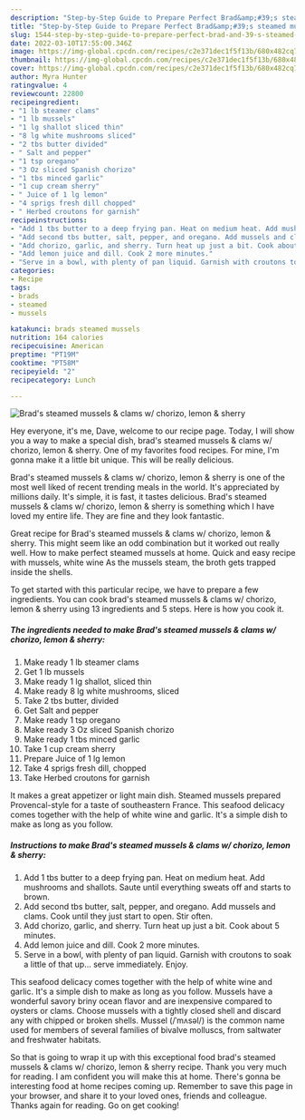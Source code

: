 ```yaml
---
description: "Step-by-Step Guide to Prepare Perfect Brad&amp;#39;s steamed mussels &amp;amp; clams w/ chorizo, lemon &amp;amp; sherry"
title: "Step-by-Step Guide to Prepare Perfect Brad&amp;#39;s steamed mussels &amp;amp; clams w/ chorizo, lemon &amp;amp; sherry"
slug: 1544-step-by-step-guide-to-prepare-perfect-brad-and-39-s-steamed-mussels-and-amp-clams-w-chorizo-lemon-and-amp-sherry
date: 2022-03-10T17:55:00.346Z
image: https://img-global.cpcdn.com/recipes/c2e371dec1f5f13b/680x482cq70/brads-steamed-mussels-clams-w-chorizo-lemon-sherry-recipe-main-photo.jpg
thumbnail: https://img-global.cpcdn.com/recipes/c2e371dec1f5f13b/680x482cq70/brads-steamed-mussels-clams-w-chorizo-lemon-sherry-recipe-main-photo.jpg
cover: https://img-global.cpcdn.com/recipes/c2e371dec1f5f13b/680x482cq70/brads-steamed-mussels-clams-w-chorizo-lemon-sherry-recipe-main-photo.jpg
author: Myra Hunter
ratingvalue: 4
reviewcount: 22800
recipeingredient:
- "1 lb steamer clams"
- "1 lb mussels"
- "1 lg shallot sliced thin"
- "8 lg white mushrooms sliced"
- "2 tbs butter divided"
- " Salt and pepper"
- "1 tsp oregano"
- "3 Oz sliced Spanish chorizo"
- "1 tbs minced garlic"
- "1 cup cream sherry"
- " Juice of 1 lg lemon"
- "4 sprigs fresh dill chopped"
- " Herbed croutons for garnish"
recipeinstructions:
- "Add 1 tbs butter to a deep frying pan. Heat on medium heat. Add mushrooms and shallots. Saute until everything sweats off and starts to brown."
- "Add second tbs butter, salt, pepper, and oregano. Add mussels and clams. Cook until they just start to open. Stir often."
- "Add chorizo, garlic, and sherry. Turn heat up just a bit. Cook about 5 minutes."
- "Add lemon juice and dill. Cook 2 more minutes."
- "Serve in a bowl, with plenty of pan liquid. Garnish with croutons to soak a little of that up... serve immediately. Enjoy."
categories:
- Recipe
tags:
- brads
- steamed
- mussels

katakunci: brads steamed mussels 
nutrition: 164 calories
recipecuisine: American
preptime: "PT19M"
cooktime: "PT58M"
recipeyield: "2"
recipecategory: Lunch

---
```



![Brad&#39;s steamed mussels &amp; clams w/ chorizo, lemon &amp; sherry](https://img-global.cpcdn.com/recipes/c2e371dec1f5f13b/680x482cq70/brads-steamed-mussels-clams-w-chorizo-lemon-sherry-recipe-main-photo.jpg)

Hey everyone, it's me, Dave, welcome to our recipe page. Today, I will show you a way to make a special dish, brad&#39;s steamed mussels &amp; clams w/ chorizo, lemon &amp; sherry. One of my favorites food recipes. For mine, I'm gonna make it a little bit unique. This will be really delicious.

Brad&#39;s steamed mussels &amp; clams w/ chorizo, lemon &amp; sherry is one of the most well liked of recent trending meals in the world. It's appreciated by millions daily. It's simple, it is fast, it tastes delicious. Brad&#39;s steamed mussels &amp; clams w/ chorizo, lemon &amp; sherry is something which I have loved my entire life. They are fine and they look fantastic.

Great recipe for Brad&#39;s steamed mussels &amp; clams w/ chorizo, lemon &amp; sherry. This might seem like an odd combination but it worked out really well. How to make perfect steamed mussels at home. Quick and easy recipe with mussels, white wine As the mussels steam, the broth gets trapped inside the shells.


To get started with this particular recipe, we have to prepare a few ingredients. You can cook brad&#39;s steamed mussels &amp; clams w/ chorizo, lemon &amp; sherry using 13 ingredients and 5 steps. Here is how you cook it.

<!--inarticleads1-->

##### The ingredients needed to make Brad&#39;s steamed mussels &amp; clams w/ chorizo, lemon &amp; sherry:

1. Make ready 1 lb steamer clams
1. Get 1 lb mussels
1. Make ready 1 lg shallot, sliced thin
1. Make ready 8 lg white mushrooms, sliced
1. Take 2 tbs butter, divided
1. Get  Salt and pepper
1. Make ready 1 tsp oregano
1. Make ready 3 Oz sliced Spanish chorizo
1. Make ready 1 tbs minced garlic
1. Take 1 cup cream sherry
1. Prepare  Juice of 1 lg lemon
1. Take 4 sprigs fresh dill, chopped
1. Take  Herbed croutons for garnish


It makes a great appetizer or light main dish. Steamed mussels prepared Provencal-style for a taste of southeastern France. This seafood delicacy comes together with the help of white wine and garlic. It&#39;s a simple dish to make as long as you follow. 

<!--inarticleads2-->

##### Instructions to make Brad&#39;s steamed mussels &amp; clams w/ chorizo, lemon &amp; sherry:

1. Add 1 tbs butter to a deep frying pan. Heat on medium heat. Add mushrooms and shallots. Saute until everything sweats off and starts to brown.
1. Add second tbs butter, salt, pepper, and oregano. Add mussels and clams. Cook until they just start to open. Stir often.
1. Add chorizo, garlic, and sherry. Turn heat up just a bit. Cook about 5 minutes.
1. Add lemon juice and dill. Cook 2 more minutes.
1. Serve in a bowl, with plenty of pan liquid. Garnish with croutons to soak a little of that up... serve immediately. Enjoy.


This seafood delicacy comes together with the help of white wine and garlic. It&#39;s a simple dish to make as long as you follow. Mussels have a wonderful savory briny ocean flavor and are inexpensive compared to oysters or clams. Choose mussels with a tightly closed shell and discard any with chipped or broken shells. Mussel (/ˈmʌsəl/) is the common name used for members of several families of bivalve molluscs, from saltwater and freshwater habitats. 

So that is going to wrap it up with this exceptional food brad&#39;s steamed mussels &amp; clams w/ chorizo, lemon &amp; sherry recipe. Thank you very much for reading. I am confident you will make this at home. There's gonna be interesting food at home recipes coming up. Remember to save this page in your browser, and share it to your loved ones, friends and colleague. Thanks again for reading. Go on get cooking!
